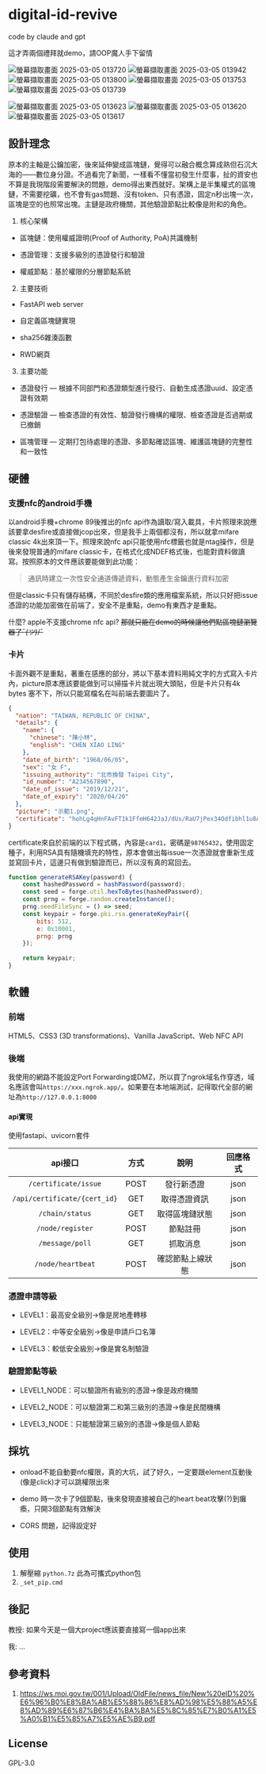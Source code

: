 # digital-id-revive

code by claude and gpt

這才弄兩個禮拜就demo，請OOP魔人手下留情

![螢幕擷取畫面 2025-03-05 013720](https://github.com/user-attachments/assets/193c7535-1fa3-4234-9b66-554a234f4b8c)
![螢幕擷取畫面 2025-03-05 013942](https://github.com/user-attachments/assets/14c32162-3924-459c-8db3-22afc1ca4bb3)
![螢幕擷取畫面 2025-03-05 013800](https://github.com/user-attachments/assets/014b5603-1fa6-403e-a8ef-e5f8bd683082)
![螢幕擷取畫面 2025-03-05 013753](https://github.com/user-attachments/assets/742f539b-ee5a-435c-8b1c-e016fa6c56fb)
![螢幕擷取畫面 2025-03-05 013739](https://github.com/user-attachments/assets/e86e41be-1863-435b-8820-2f5b65138cb8)

![螢幕擷取畫面 2025-03-05 013623](https://github.com/user-attachments/assets/1e1dd9e6-6ddc-4f58-9d4d-f545cf27a7bb)
![螢幕擷取畫面 2025-03-05 013620](https://github.com/user-attachments/assets/07486dc7-1e64-4637-a9af-f5d7cb591efb)
![螢幕擷取畫面 2025-03-05 013617](https://github.com/user-attachments/assets/3ef1a23b-5c93-49d0-9b7e-5f9523b91ab0)

## 設計理念

原本的主軸是公鑰加密，後來延伸變成區塊鏈，覺得可以融合概念算成熟但石沉大海的——數位身分證。不過看完了新聞，一樣看不懂當初發生什麼事，扯的資安也不算是我現階段需要解決的問題，demo得出東西就好。架構上是半集權式的區塊鏈，不需要挖礦，也不會有gas問題、沒有token、只有憑證，固定n秒出塊一次，區塊是空的也照常出塊。主鏈是政府機關，其他驗證節點比較像是附和的角色。

1. 核心架構
   
  * 區塊鏈：使用權威證明(Proof of Authority, PoA)共識機制
   
  * 憑證管理：支援多級別的憑證發行和驗證
   
  * 權威節點：基於權限的分層節點系統

2. 主要技術

  * FastAPI web server
    
  * 自定義區塊鏈實現
    
  * sha256雜湊函數

  * RWD網頁

3. 主要功能

  * 憑證發行 — 根據不同部門和憑證類型進行發行、自動生成憑證uuid、設定憑證有效期

  * 憑證驗證 — 檢查憑證的有效性、驗證發行機構的權限、檢查憑證是否過期或已撤銷

  * 區塊管理 — 定期打包待處理的憑證、多節點確認區塊、維護區塊鏈的完整性和一致性

## 硬體

### 支援nfc的android手機

以android手機+chrome 89後推出的nfc api作為讀取/寫入載具，卡片照理來說應該要拿desfire或直接做jcop出來，但是我手上兩個都沒有，所以就拿mifare classic 4k出來頂一下。照理來說nfc api只能使用nfc標籤也就是ntag操作，但是後來發現普通的mifare classic卡，在格式化成NDEF格式後，也能對資料做讀寫。按照原本的文件應該要能做到此功能：
> 通訊時建立一次性安全通道傳遞資料，動態產生金鑰進行資料加密

但是classic卡只有儲存結構，不同於desfire類的應用檔案系統，所以只好把issue憑證的功能加密做在前端了，安全不是重點，demo有東西才是重點。

什麼? apple不支援chrome nfc api? ~~那就只能在demo的時候讓他們點區塊鏈瀏覽器了¯_(ツ)_/¯~~


### 卡片

卡面外觀不是重點，著重在感應的部分，將以下基本資料用純文字的方式寫入卡片內，picture原本應該要能做到可以掃描卡片就出現大頭貼，但是卡片只有4k bytes 塞不下，所以只能寫檔名在叫前端去要圖片了。

```json
{
  "nation": "TAIWAN, REPUBLIC OF CHINA",
  "details": {
    "name": {
      "chinese": "陳小林",
      "english": "CHEN XIAO LING"
    },
    "date_of_birth": "1968/06/05",
    "sex": "女 F",
    "issuing_authority": "北市換發 Taipei City",
    "id_number": "A234567890",
    "date_of_issue": "2019/12/21",
    "date_of_expiry": "2020/04/20"
  },
  "picture": "示範1.png",
  "certificate": "hohLg4qHnFAvFT1k1FfeH642JaJ/dUs/RaU7jPex34Odfibhl1u8A5p/B01s1BpEfanrUjw37JR5fVKebpDG2g=="
}
```

certificate來自於前端的以下程式碼，內容是`card1`，密碼是`98765432`，使用固定種子，利用RSA具有隨機填充的特性，原本會做出每issue一次憑證就會重新生成並寫回卡片，這邊只有做到驗證而已，所以沒有真的寫回去。

```javascript
function generateRSAKey(password) {
    const hashedPassword = hashPassword(password);
    const seed = forge.util.hexToBytes(hashedPassword);
    const prng = forge.random.createInstance();
    prng.seedFileSync = () => seed;
    const keypair = forge.pki.rsa.generateKeyPair({
        bits: 512,
        e: 0x10001,
        prng: prng
    });
    
    return keypair;
}
```

## 軟體

### 前端

HTML5、CSS3 (3D transformations)、Vanilla JavaScript、Web NFC API

### 後端

我使用的網路不能設定Port Forwarding或DMZ，所以買了ngrok域名作穿透，域名應該會叫`https://xxx.ngrok.app/`。如果要在本地端測試，記得取代全部的網址為`http://127.0.0.1:8000`

#### api實現

使用fastapi、uvicorn套件

|api接口|方式|說明|回應格式
|:-:|:-:|:-:|:-:|
|`/certificate/issue`|POST|發行新憑證|json|
|`/api/certificate/{cert_id}`|GET|取得憑證資訊|json|
|`/chain/status`|GET|取得區塊鏈狀態|json|
|`/node/register`|POST|節點註冊|json|
|`/message/poll`|GET|抓取消息|json|
|`/node/heartbeat`|POST|確認節點上線狀態|json|

### 憑證申請等級

* LEVEL1：最高安全級別->像是房地產轉移

* LEVEL2：中等安全級別->像是申請戶口名簿

* LEVEL3：較低安全級別->像是實名制驗證

### 驗證節點等級

* LEVEL1_NODE：可以驗證所有級別的憑證->像是政府機關

* LEVEL2_NODE：可以驗證第二和第三級別的憑證->像是民間機構

* LEVEL3_NODE：只能驗證第三級別的憑證->像是個人節點




## 採坑

* onload不能自動要nfc權限，真的大坑，試了好久，一定要跟element互動後(像是click)才可以跳權限出來

* demo 時一次卡了9個節點，後來發現直接被自己的heart beat攻擊(?)到癱瘓，只開3個節點有效解決

* CORS 問題，記得設定好


## 使用

1. 解壓縮 `python.7z` 此為可攜式python包
2. `_set_pip.cmd`


## 後記

教授: 如果今天是一個大project應該要直接寫一個app出來

我: ...

## 參考資料
1. https://ws.moi.gov.tw/001/Upload/OldFile/news_file/New%20eID%20%E6%96%B0%E8%BA%AB%E5%88%86%E8%AD%98%E5%88%A5%E8%AD%89%E6%87%B6%E4%BA%BA%E5%8C%85%E7%B0%A1%E5%A0%B1%E5%85%A7%E5%AE%B9.pdf

## License
GPL-3.0




